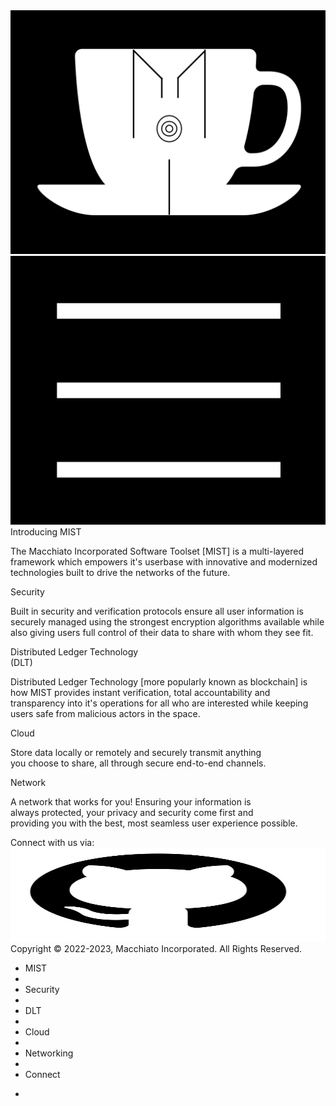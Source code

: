<div class="header">
<img id="logo" class="cup-img" src="assets/css/Logo_&_Cup_page_1.jpg"/>
<img id="icon" class="menu-icon" src="assets/css/Menu_icon_page_1.jpg"/>
<div/>

<div id="paper" onload="rolled(this);">
<div id="intro" class="wp" style="top:65px;">
  <span class="wp-heading">Introducing MIST<span/>
  <p>
    The Macchiato Incorporated Software Toolset [MIST]
is a multi-layered framework which empowers it's userbase
with innovative and modernized technologies built to drive
the networks of the future.
  <p/>
<div/>

<div id="security" class="wp">
  <span class="wp-heading">Security<span/>
  <p>
    Built in security and verification protocols ensure
all user information is securely managed using the strongest
encryption algorithms available while also giving users full control
of their data to share with whom they see fit.
  <p/>
<div/>

<div id="dlt" class="wp">
  <span class="wp-heading">Distributed Ledger Technology<br/>(DLT)<span/>
  <p>
    Distributed Ledger Technology [more popularly known as blockchain]
is how MIST provides instant verification, total accountability and
transparency into it's operations for all who are interested while
keeping users safe from malicious actors in the space.
  <p/>
<div/>

<div id="cloud" class="wp">
  <span class="wp-heading">Cloud<span/>
  <p>
    Store data locally or remotely and securely transmit anything<br/>
you choose to share, all through secure end-to-end channels.
  <p/>
<div/>

<div id="network" class="wp">
  <span class="wp-heading">Network<span/>
  <p>
    A network that works for you! Ensuring your information is<br/>
always protected, your privacy and security come first and<br/>
providing you with the best, most seamless user experience possible.
  <p/>
<div/>

<div id="connect" class="wp">
  <span class="wp-heading">Connect with us via:<span/><br/>
  <a>
    <img src="assets/css/Github.JPG" alt="Github" style="height:150px;width:100%;/>
  <a/>
<div/>

<div class="footer">Copyright ©️ 2022-2023, Macchiato Incorporated. All Rights Reserved.<div/>
<div id="dropdown" class="menu" onmouseout="hideMenu(this)">
   <ul class="menu-items">
      <li class="item"><a class="itemLink" onclick="hideMenu(this)">MIST<a/><li/>
      <li class="item"><a class="itemLink" onclick="hideMenu(this)">Security<a/><li/>
      <li class="item"><a class="itemLink" onclick="hideMenu(this)">DLT<a/><li/>
      <li class="item"><a class="itemLink" onclick="hideMenu(this)">Cloud<a/><li/>
      <li class="item"><a class="itemLink" onclick="hideMenu(this)">Networking<a/><li/>
      <li class="item"><a class="itemLink" onclick="hideMenu(this)">Connect<a/><li/>
   <ul/>
<div/>
<div/>

<script>
var logo = document.getElementById("logo");
var icon = document.getElementById("icon");
var thesys = document.documentElement;
var dropdown = document.getElementById("dropdown");
var links = document.getElementsByClassName("itemLink");

thesys.onload = function() {
thesys.style.overflowY = "scroll";
}

icon.onclick = function() {
dropdown.style.display = "block";
}

function rolled(mi) {
mi.style.overflowY = "scroll";
}


function hideMenu(mi) {
dropdown.style.display = "none";
}
</script>
